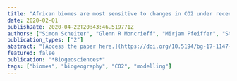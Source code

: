 ```yaml
---
title: "African biomes are most sensitive to changes in CO2 under recent and near-future CO2 conditions"
date: 2020-02-01
publishDate: 2020-04-22T20:43:46.519771Z
authors: ["Simon Scheiter", "Glenn R Moncrieff", "Mirjam Pfeiffer", "Steven I Higgins"]
publication_types: ["2"]
abstract: "[Access the paper here.](https://doi.org/10.5194/bg-17-1147-2020) Current rates of climate and atmospheric change are likely higher than during the last millions of years. Even higher rates of change are projected in CMIP5 climate model ensemble runs for some Representative Concentration Pathway (RCP) scenarios. The speed of ecological processes such as leaf physiology, demography or migration can differ from the speed of changes in environmental conditions. Such mismatches imply lags between the actual vegetation state and the vegetation state expected under prevailing environmental conditions. Here, we used a dynamic vegetation model, the adaptive Dynamic Global Vegetation Model (aDGVM), to study lags between actual and expected vegetation in Africa under a changing atmospheric CO2 mixing ratio. We hypothesized that lag size increases with a more rapidly changing CO2 mixing ratio as opposed to slower changes in CO2 and that disturbance by fire further increases lag size. Our model results confirm these hypotheses, revealing lags between vegetation state and environmental conditions and enhanced lags in fire-driven systems. Biome states, carbon stored in vegetation and tree cover in Africa are most sensitive to changes in CO2 under recent and near-future levels. When averaged across all biomes and simulations with and without fire, times to reach an equilibrium vegetation state increase from approximately 242 years for 200 ppm to 898 years for 1000 ppm. These results have important implications for vegetation modellers and for policy making. Lag effects imply that vegetation will undergo substantial changes in distribution patterns, structure and carbon sequestration even if emissions of fossils fuels and other greenhouse gasses are reduced and the climate system stabilizes. We conclude that modelers need to account for lag effects in models and in data used for model testing. Policy makers need to consider lagged responses and committed changes in the biosphere when developing adaptation and mitigation strategies."
featured: false
publication: "*Biogeosciences*"
tags: ["biomes", "biogeography", "CO2", "modelling"]
---
```


